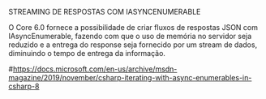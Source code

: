 STREAMING DE RESPOSTAS COM IASYNCENUMERABLE

O Core 6.0 fornece a possibilidade de criar fluxos de respostas JSON com IAsyncEnumerable, fazendo com que o uso de memória no servidor seja reduzido e a entrega do response seja fornecido por um stream de dados, diminuindo o tempo de entrega da informação.

#https://docs.microsoft.com/en-us/archive/msdn-magazine/2019/november/csharp-iterating-with-async-enumerables-in-csharp-8
